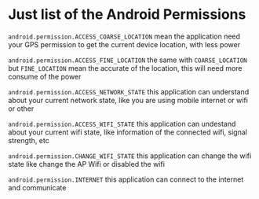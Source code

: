 # Just list of the Android Permissions

`android.permission.ACCESS_COARSE_LOCATION` mean the application need your GPS permission to get the current device location, with less power

`android.permission.ACCESS_FINE_LOCATION` the same with `COARSE_LOCATION` but `FINE_LOCATION` mean the accurate of the location, this will need more consume of the power

`android.permission.ACCESS_NETWORK_STATE` this application can understand about your current network state, like you are using mobile internet or wifi or other

`android.permission.ACCESS_WIFI_STATE` this application can undestand about your current wifi state, like information of the connected wifi, signal strength, etc

`android.permission.CHANGE_WIFI_STATE` this application can change the wifi state like change the AP Wifi or disabled the wifi

`android.permission.INTERNET` this application can connect to the internet and communicate